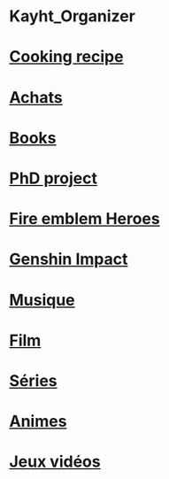# Kayht_Organizer

# [Cooking recipe](https://kayht.github.io/Kayht_Organizer/Cooking/Main)

# [Achats](https://kayht.github.io/Kayht_Organizer/Achats/Main)

# [Books](https://kayht.github.io/Kayht_Organizer/Books/Main)

# [PhD project](https://alexishucteau.github.io/PhD_project/)

# [Fire emblem Heroes](https://kayht.github.io/Kayht_Organizer/Feh/Main)

# [Genshin Impact](https://kayht.github.io/Kayht_Organizer/Genshin_Impact/Main)

# [Musique](https://kayht.github.io/Kayht_Organizer/Musique/Main)

# [Film](https://kayht.github.io/Kayht_Organizer/Film/Main)

# [Séries](https://kayht.github.io/Kayht_Organizer/Series/Main)

# [Animes](https://kayht.github.io/Kayht_Organizer/Animes/Main)

# [Jeux vidéos](https://kayht.github.io/Kayht_Organizer/Jeux_video/Main)
